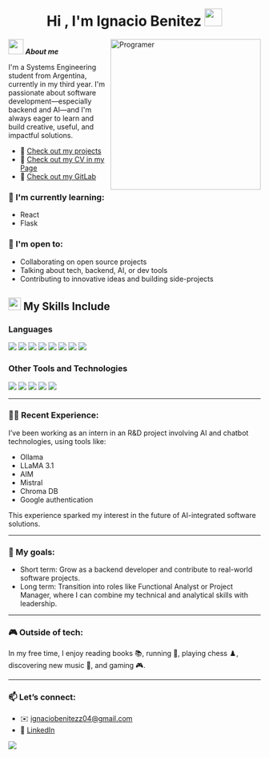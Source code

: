 <h1 align="center"><b>Hi , I'm Ignacio Benitez </b><img src="https://media.giphy.com/media/hvRJCLFzcasrR4ia7z/giphy.gif" width="35"></h1>
<!--  -->
<img align="right" width=300px alt="Programer" src="https://media4.giphy.com/media/v1.Y2lkPTc5MGI3NjExd3R2cmVrd2xxbDJ6ZjV2a3NiNmFma2Z2NTRhaDliM3JpenNiN3FmNCZlcD12MV9pbnRlcm5hbF9naWZfYnlfaWQmY3Q9Zw/qgQUggAC3Pfv687qPC/giphy.gif" />

<img src="https://media.giphy.com/media/ObNTw8Uzwy6KQ/giphy.gif" width="30px">&nbsp;***About me***

I'm a Systems Engineering student from Argentina, currently in my third year. I'm passionate about software development—especially backend and AI—and I'm always eager to learn and build creative, useful, and impactful solutions.

- 🔗 [Check out my projects](https://github.com/Ignacio-dev0?tab=repositories)
- 🔗 [Check out my CV in my Page](https://micv-cicd-e2c215.gitlab.io/)
- 🔗 [Check out my GitLab](https://gitlab.com/Ignacio-dev0)

### 🚀 I'm currently learning:
- React
- Flask

### 🤝 I'm open to:
- Collaborating on open source projects
- Talking about tech, backend, AI, or dev tools
- Contributing to innovative ideas and building side-projects


## <img src="https://media2.giphy.com/media/QssGEmpkyEOhBCb7e1/giphy.gif?cid=ecf05e47a0n3gi1bfqntqmob8g9aid1oyj2wr3ds3mg700bl&rid=giphy.gif" width ="25"> My Skills Include
### Languages 
<span> 
  <img src="https://img.shields.io/badge/HTML5-E34F26?style=for-the-badge&logo=html5&logoColor=white">
  <img src="https://img.shields.io/badge/CSS3-1572B6?style=for-the-badge&logo=css3&logoColor=white">
  <img src="https://img.shields.io/badge/JavaScript-F7DF1E?style=for-the-badge&logo=javascript&logoColor=black">
  <img src="https://img.shields.io/badge/Java-ED8B00?style=for-the-badge&logo=java&logoColor=white">
  <img src="https://img.shields.io/badge/C-00599C?style=for-the-badge&logo=c&logoColor=white">
  <img src="https://img.shields.io/badge/python-3670A0?style=for-the-badge&logo=python&logoColor=ffdd54">
  <img src="https://img.shields.io/badge/Haskell-5e5086?style=for-the-badge&logo=haskell&logoColor=white">
  <img src="https://img.shields.io/badge/bash_script-%23121011.svg?style=for-the-badge&logo=gnu-bash&logoColor=white">
</span>


### Other Tools and Technologies </h4>
<span>
  <img src="https://img.shields.io/badge/Git-F05032?style=for-the-badge&logo=git&logoColor=white">
  <img src="https://img.shields.io/badge/jira-%230A0FFF.svg?style=for-the-badge&logo=jira&logoColor=white">
  <img src="https://img.shields.io/badge/Notion-%23000000.svg?style=for-the-badge&logo=notion&logoColor=white">
  <img src="https://img.shields.io/badge/Linux-FCC624?style=for-the-badge&logo=linux&logoColor=black">
  <img src="https://img.shields.io/badge/MySQL-00000F?style=for-the-badge&logo=mysql&logoColor=white">
</span>

---

### 👨‍🔬 Recent Experience:
I’ve been working as an intern in an R&D project involving AI and chatbot technologies, using tools like:
- Ollama
- LLaMA 3.1
- AIM
- Mistral
- Chroma DB
- Google authentication

This experience sparked my interest in the future of AI-integrated software solutions.

---

### 🎯 My goals:
- Short term: Grow as a backend developer and contribute to real-world software projects.
- Long term: Transition into roles like Functional Analyst or Project Manager, where I can combine my technical and analytical skills with leadership.

--- 

### 🎮 Outside of tech:
In my free time, I enjoy reading books 📚, running 🏃, playing chess ♟️, discovering new music 🎵, and gaming 🎮.

---

### 📫 Let’s connect:
- ✉️ ignaciobenitezz04@gmail.com  
- 💼 [LinkedIn](https://www.linkedin.com/in/ignacio-benitez04)
 <img src="https://img.shields.io/badge/linkedin-%230077B5.svg?style=for-the-badge&logo=linkedin&logoColor=white"/>















